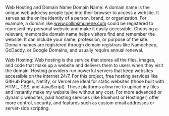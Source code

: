 Web Hosting and Domain Name
Domain Name: A domain name is the unique web address people type into their browser to access a website. It serves as the online identity of a person, brand, or organization. For example, a domain like www.collinsmunene.com could be registered to represent my personal website and make it easily accessible. Choosing a relevant, memorable domain name helps visitors find and remember the website. It can include your name, profession, or purpose of the site. Domain names are registered through domain registrars like Namecheap, GoDaddy, or Google Domains, and usually require annual renewal.


Web Hosting: Web hosting is the service that stores all the files, images, and code that make up a website and delivers them to users when they visit the domain. Hosting providers run powerful servers that keep websites accessible on the internet 24/7. For this project, free hosting services like GitHub Pages, Netlify, or Vercel are ideal for static websites (those built with HTML, CSS, and JavaScript). These platforms allow me to upload my files and instantly make my website live without any cost. For more advanced or dynamic websites, paid hosting services (like Bluehost or Hostinger) offer more control, security, and features such as custom email addresses or server-side scripting.

